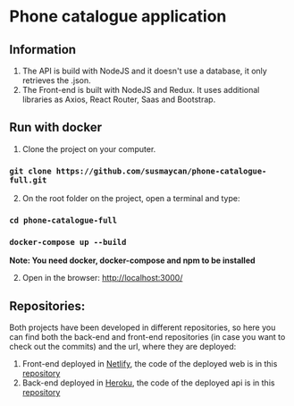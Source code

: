 # Phone catalogue application

## Information
1. The API is build with NodeJS and it doesn't use a database, it only retrieves the .json.
2. The Front-end is built with NodeJS and Redux. It uses additional libraries as Axios, React Router, Saas and Bootstrap.

## Run with docker
1. Clone the project on your computer. 
### `git clone https://github.com/susmaycan/phone-catalogue-full.git`
2. On the root folder on the project, open a terminal and type: 
### `cd phone-catalogue-full`
### `docker-compose up --build`

**Note: You need docker, docker-compose and npm to be installed**

2. Open in the browser:
[http://localhost:3000/](http://localhost:3000/)

## Repositories:
Both projects have been developed in different repositories, so here you can find both the back-end and front-end repositories (in case you want to check out the commits) and the url, where they are deployed:
1. Front-end deployed in [Netlify](https://phone-catalogue.netlify.com/), the code of the deployed web is in this [repository](https://github.com/susmaycan/phone-catalogue)
2. Back-end deployed in [Heroku](https://phone-catalogue-api.herokuapp.com/), the code of the deployed api is in this [repository](https://github.com/susmaycan/phone-catalogue-api)
